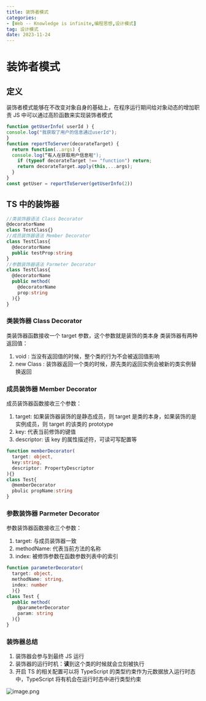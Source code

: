 ```yaml
---
title: 装饰者模式
categories: 
- [Web -- Knowledge is infinite,编程思想,设计模式]
tag: 设计模式
date: 2023-11-24
---
```

# 装饰者模式
## 定义
装饰者模式能够在不改变对象自身的基础上，在程序运行期间给对象动态的增加职责
JS 中可以通过高阶函数来实现装饰者模式
```javascript
function getUserInfo( userId ) {
console.log("我获取了用户的信息通过userId");
}
function reportToServer(decorateTarget) {
  return function(..args) {
  console.log(“有人在获取用户信息啦");
	if (typeof decorateTarget !== "function") return;
	return decorateTarget.apply(this,...args);
  }
}
const getUser = reportToServer(getUserInfo(2)) 
```
## TS 中的装饰器
```typescript
//类装饰器语法 Class Decorator
@decoratorName
class TestClass{}
//成员装饰器语法 Member Decorator
class TestClass{
  @decoratorName
  public testProp:string
}
//参数装饰器语法 Parmeter Decorator
class TestClass{
  @decoratorName
  public method(
    @decoratorName
    prop:string
  ){}
}
```
### 类装饰器 Class Decorator
类装饰器函数接收一个 target  参数，这个参数就是装饰的类本身
类装饰器有两种返回值：

1. void : 当没有返回值的时候，整个类的行为不会被返回值影响
2. new Class : 装饰器返回一个类的时候，原先类的返回实例会被新的类实例替换返回
### 成员装饰器 Member Decorator
成员装饰器函数接收三个参数：

1. target: 如果装饰器装饰的是静态成员，则 target 是类的本身，如果装饰的是实例成员，则 target 的该类的 prototype
2. key: 代表当前修饰的键值
3. descriptor: 该 key 的属性描述符，可读可写配置等
```typescript
function memberDecorator(
  target: object,
  key:string,
  descriptor: PropertyDescriptor
){}
class Test{
  @memberDecorator
  pbulic propName:string
}
```
### 参数装饰器 Parmeter Decorator
参数装饰器函数接收三个参数：

1. target: 与成员装饰器一致
2. methodName: 代表当前方法的名称
3. index: 被修饰参数在函数参数列表中的索引
```typescript
function parameterDecorator(
  target: object,
  methodName: string,
  index: number
  ){}
class Test {
  public method(
    @parameterDecorator
    param: string
  ){}
}
```
### 装饰器总结

1. 装饰器会参与到最终 JS 运行
2. 装饰器的运行时机：**读**到这个类的时候就会立刻被执行
3. 开启 TS 的相关配置可以将 TypeScript 的类型约束作为元数据放入运行时态中，TypeScript 将有机会在运行时态中进行类型约束

![image.png](https://cdn.nlark.com/yuque/0/2023/png/23100954/1699953184872-3785edb4-8064-4680-8834-0c328bbc2d66.png#averageHue=%23757571&clientId=u627cc995-5fe8-4&from=paste&height=712&id=ud128eb25&originHeight=890&originWidth=2484&originalType=binary&ratio=1.25&rotation=0&showTitle=false&size=604632&status=done&style=none&taskId=u7f205b88-9cb5-4fa7-a267-2612725b4ca&title=&width=1987.2)
